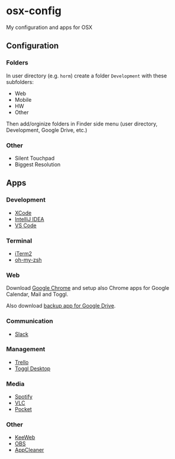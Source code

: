 # osx-config
My configuration and apps for OSX

## Configuration

### Folders

In user directory (e.g. `horm`) create a folder `Development` with these subfolders: 

- Web
- Mobile
- HW
- Other

Then add/orginize folders in Finder side menu (user directory, Development, Google Drive, etc.)

### Other

- Silent Touchpad
- Biggest Resolution

## Apps

### Development

- [XCode](https://apps.apple.com/us/app/xcode/id497799835?mt=12)
- [IntelliJ IDEA](https://www.jetbrains.com/idea/)
- [VS Code](https://code.visualstudio.com/)

### Terminal

- [iTerm2](https://www.iterm2.com)
- [oh-my-zsh](https://github.com/robbyrussell/oh-my-zsh)

### Web

Download [Google Chrome](https://www.google.com/intl/cs/chrome/) and setup also Chrome apps for Google Calendar, Mail and Toggl. 

Also download [backup app for Google Drive](https://www.google.com/intl/cs_ALL/drive/download/). 

### Communication

- [Slack](https://apps.apple.com/app/slack/id803453959?ls=1&mt=12)

### Management

- [Trello](https://apps.apple.com/cz/app/trello/id1278508951?l=cs&mt=12)
- [Toggl Desktop](https://apps.apple.com/cz/app/toggl-desktop/id957734279?l=cs&mt=12)

### Media

- [Spotify](https://www.spotify.com/cz/download/mac/)
- [VLC](http://www.videolan.org/vlc/)
- [Pocket](https://apps.apple.com/cz/app/pocket/id568494494?l=cs&mt=12)

### Other

- [KeeWeb](https://keeweb.info/)
- [OBS](https://obsproject.com/)
- [AppCleaner](https://freemacsoft.net/appcleaner/)

